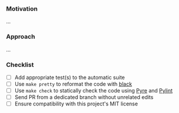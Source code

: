 <!---  Thank you for contributing to miniwdl! Please see the CONTRIBUTING.md guidelines and observe the PR checklist below. --->

### Motivation
...
<!--- and/or link to related GitHub issue --->

### Approach
...

### Checklist

<!--- You're welcome to open a draft PR to request guidance on testing or Pyre/Pylint problems. --->
- [ ] Add appropriate test(s) to the automatic suite
- [ ] Use `make pretty` to reformat the code with [black](https://github.com/python/black)
- [ ] Use `make check` to statically check the code using [Pyre](https://pyre-check.org/) and [Pylint](https://www.pylint.org/)
- [ ] Send PR from a dedicated branch without unrelated edits
- [ ] Ensure compatibility with this project's MIT license
